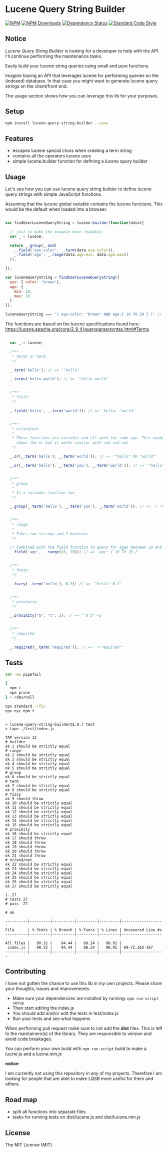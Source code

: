 # Lucene Query String Builder

[![NPM](https://img.shields.io/npm/v/lucene-query-string-builder?color=blue&style=flat-square)](https://www.npmjs.com/package/lucene-query-string-builder)
[![NPM Downloads](https://img.shields.io/npm/dm/lucene-query-string-builder?style=flat-square)](https://www.npmjs.com/package/lucene-query-string-builder)
[![Dependency Status](https://img.shields.io/librariesio/release/npm/lucene-query-string-builder?style=flat-square)](https://libraries.io/npm/lucene-query-string-builder)
[![Standard Code Style](https://img.shields.io/badge/code_style-standard-brightgreen.svg?style=flat-square)](https://standardjs.com)

## Notice

*Lucene Query String Builder* is looking for a developer to help with the API.
I'll continue performing the maintenance tasks.

Easily build your lucene string queries using small and pure functions.

Imagine having an API that leverages lucene for performing queries on the
(indexed) database. In that case you might want to generate lucene query strings on
the client/front end.

The usage section shows how you can leverage this lib for your purposes.

## Setup

```bash
npm install lucene-query-string-builder --save
```

## Features

- escapes lucene special chars when creating a term string
- contains all the operators lucene uses
- simple lucene.builder function for defining a lucene query builder

## Usage

Let's see how you can use lucene query string builder to define lucene query
strings with simple JavaScript functions.

Assuming that the lucene global variable contains the lucene functions. This
would be the default when loaded into a browser.

```JavaScript

var findUserLuceneQueryString = lucene.builder(function(data){

  // just to make the example more readable;
  var _ = lucene;

  return _.group(_.and(
    _.field('eye-color', _.term(data.eye.color)),
    _.field('age', _.range(data.age.min, data.age.max))
  ));

});

var luceneQueryString = findUserLuceneQueryString({
  eye: { color: 'brown'},
  age: {
    min: 10,
    max: 20
  }
});

luceneQueryString === '( eye-color: "brown" AND age:{ 10 TO 20 } )' // => true

```
The functions are based on the lucene specifications found here:
https://lucene.apache.org/core/2_9_4/queryparsersyntax.html#Terms

```JavaScript

  var _ = lucene;

  /***
   * terms or term
   */

  _.term('hello'); // => '"hello"'

  _.terms('hello world'); // => '"hello world"'


  /***
   * field
   */

  _.field('hello', _.term('world')); // => 'hello: "world"'


  /***
   * or/and/not
   *
   * These functions are variadic and all work the same way. This example only
     shows the or but it works similar with and and not
   */

  _.or(_.term('hello'), _.term('world')); // => '"hello" OR "world"'

  _.or(_.term('hello'), _.term('you'), _.term('world')); // => '"hello" OR "you" OR "world"'


  /***
   * group
   *
   * Is a variadic function too
   */

  _.group(_.term('hello'), _.term('you'), _.term('world')); // => '( "hello" "you" "world" )'


  /***
   * range
   *
   * Takes two strings and 2 booleans.
   */

  /* combined with the field function to query for ages between 10 and 20 */
  _.field('age', _.range(10, 20)); // => 'age: { 10 TO 20 }'


  /***
   * fuzzy
   */

  _.fuzzy(_.term('hello'), 0.2); // => '"hello"~0.2'


  /***
   * proximity
   */

  _.proximity("a", "c", 2); // => '"a b"'~2


  /***
   * required
   */

  _.required(_.term('required')); // => '+"required"'

```

## Tests

```bash bash
set -eo pipefail

{
  npm i
  npm prune
} > /dev/null

npx standard --fix
npx nyc npm t
```
```

> lucene-query-string-builder@1.0.7 test
> tape ./test/index.js

TAP version 13
# builder
ok 1 should be strictly equal
# range
ok 2 should be strictly equal
ok 3 should be strictly equal
ok 4 should be strictly equal
ok 5 should be strictly equal
# group
ok 6 should be strictly equal
# term
ok 7 should be strictly equal
ok 8 should be strictly equal
# fuzzy
ok 9 should throw
ok 10 should be strictly equal
ok 11 should be strictly equal
ok 12 should be strictly equal
ok 13 should be strictly equal
ok 14 should be strictly equal
ok 15 should be strictly equal
# proximity
ok 16 should be strictly equal
ok 17 should throw
ok 18 should throw
ok 19 should throw
ok 20 should throw
ok 21 should throw
# or/and/not
ok 22 should be strictly equal
ok 23 should be strictly equal
ok 24 should be strictly equal
ok 25 should be strictly equal
ok 26 should be strictly equal
ok 27 should be strictly equal

1..27
# tests 27
# pass  27

# ok

----------|---------|----------|---------|---------|-------------------
File      | % Stmts | % Branch | % Funcs | % Lines | Uncovered Line #s 
----------|---------|----------|---------|---------|-------------------
All files |   90.32 |    94.44 |   88.24 |   90.91 |                   
 index.js |   90.32 |    94.44 |   88.24 |   90.91 | 69-72,165-167     
----------|---------|----------|---------|---------|-------------------
```

## Contributing

I have not gotten the chance to use this lib in my own projects. Please share
your thoughts, issues and improvements.

- Make sure your dependencies are installed by running: `npm run-script setup`
- Then start editing the index.js
- You should add and/or edit the tests in test/index.js
- Run your tests and see what happens

When performing pull request make sure to not add the **dist** files. This is left
to the maintainers(s) of the library. They are responsible to version and avoid
code breakages.

You can perform your own build with `npm run-script` build to make a *lucine.js* and
a *lucine.min.js*

**notice**

I am currently not using this repository in any of my projects. Therefore I am looking
for people that are able to make LQSB more useful for them and others.

## Road map

- split all functions into separate files
- tasks for running tests on dist/lucene.js and dist/lucene.min.js

## License

The MIT License (MIT)
